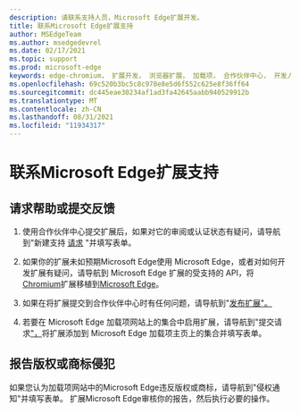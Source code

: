 ```yaml
---
description: 请联系支持人员，Microsoft Edge扩展开发。
title: 联系Microsoft Edge扩展支持
author: MSEdgeTeam
ms.author: msedgedevrel
ms.date: 02/17/2021
ms.topic: support
ms.prod: microsoft-edge
keywords: edge-chromium， 扩展开发， 浏览器扩展， 加载项， 合作伙伴中心， 开发人员， 支持
ms.openlocfilehash: 69c520b3bc5c8c978e8e5d6f552c625e8f36ff64
ms.sourcegitcommit: dc445eae30234af1ad3fa42645aabb940529912b
ms.translationtype: MT
ms.contentlocale: zh-CN
ms.lasthandoff: 08/31/2021
ms.locfileid: "11934317"
---
```

# <a name="contact-microsoft-edge-extensions-support"></a>联系Microsoft Edge扩展支持


<!-- ====================================================================== -->
## <a name="request-help-or-submit-feedback"></a>请求帮助或提交反馈

1.  使用合作伙伴中心提交扩展后，如果对它的审阅或认证状态有疑问，请导航到"新建支持 [请求][MicrosoftSupportSupportrequestformE7a381be9c9aFafbEd76262bc93fd9e4] "并填写表单。

1.  如果你的扩展未如预期Microsoft Edge使用 Microsoft Edge，或者对如何开发扩展有疑问，请导航到 Microsoft Edge 扩展的受支持的 API，将[Chromium][ExtensionsDeveloperGuideApiSupport]扩展移植到[Microsoft Edge][ExtensionsDeveloperGuidePortChromeExtension]。

1.  如果在将扩展提交到合作伙伴中心时有任何问题，请导航到"[发布扩展"。][ExtensionsPublishPublishExtension]

1.  若要在 Microsoft Edge 加载项网站上的集合中启用扩展，请导航到"提交请求["，][OfficeFormsPagesResponsepageAspxV4j5cvggr0grqy180bhbrw01uwybfaxnna1zkp3x2vun0ibsu1ymeu3vfy0vurrodewsjgwu00yry4u]将扩展添加到 Microsoft Edge 加载项主页上的集合并填写表单。


<!-- ====================================================================== -->
## <a name="report-copyright-or-trademark-infringement"></a>报告版权或商标侵犯

如果您认为加载项网站中的Microsoft Edge违反版权或商标，请导航到"侵权通知"并填写表单。 [][MicrosoftInfoMarketplaceHtml]  扩展Microsoft Edge审核你的报告，然后执行必要的操作。

<!-- links in this repo -->
[ExtensionsDeveloperGuideApiSupport]: ../developer-guide/api-support.md "支持用于扩展Microsoft Edge API |Microsoft Docs"
[ExtensionsDeveloperGuidePortChromeExtension]: ../developer-guide/port-chrome-extension.md "移植扩展|Microsoft Docs"
[ExtensionsPublishPublishExtension]: ./publish-extension.md "发布扩展|Microsoft Docs"
<!-- other Microsoft links -->
[MicrosoftInfoMarketplaceHtml]: https://www.microsoft.com/info/Marketplace.html "侵权通知|Microsoft"

[MicrosoftSupportSupportrequestformE7a381be9c9aFafbEd76262bc93fd9e4]: https://support.microsoft.com/supportrequestform/e7a381be-9c9a-fafb-ed76-262bc93fd9e4 "Extensions 新的支持请求|Microsoft 支持"

[OfficeFormsPagesResponsepageAspxV4j5cvggr0grqy180bhbrw01uwybfaxnna1zkp3x2vun0ibsu1ymeu3vfy0vurrodewsjgwu00yry4u]: https://forms.office.com/Pages/ResponsePage.aspx?id=v4j5cvGGr0GRqy180BHbRw01UwyBfAxNna_1ZkP3X2VUN0lBSU1YMEU3VFY0VURRODEwSjgwU00yRy4u "提交向加载项主页上的Microsoft Edge添加扩展的请求|Microsoft Office表单"
